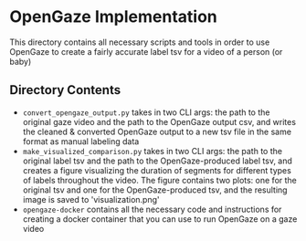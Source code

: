# OpenGaze Implementation

This directory contains all necessary scripts and tools in order to use OpenGaze to create a fairly accurate label tsv for a video of a person (or baby)

## Directory Contents

- `convert_opengaze_output.py` takes in two CLI args: the path to the original gaze video and the path to the OpenGaze output csv, and writes the cleaned & converted OpenGaze output to a new tsv file in the same format as manual labeling data
- `make_visualized_comparison.py` takes in two CLI args: the path to the original label tsv and the path to the OpenGaze-produced label tsv, and creates a figure visualizing the duration of segments for different types of labels throughout the video. The figure contains two plots: one for the original tsv and one for the OpenGaze-produced tsv, and the resulting image is saved to 'visualization.png'
- `opengaze-docker` contains all the necessary code and instructions for creating a docker container that you can use to run OpenGaze on a gaze video

